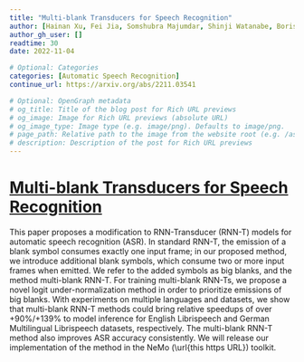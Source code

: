 ```yaml
---
title: "Multi-blank Transducers for Speech Recognition"
author: [Hainan Xu, Fei Jia, Somshubra Majumdar, Shinji Watanabe, Boris Ginsburg]
author_gh_user: []
readtime: 30
date: 2022-11-04

# Optional: Categories
categories: [Automatic Speech Recognition]
continue_url: https://arxiv.org/abs/2211.03541

# Optional: OpenGraph metadata
# og_title: Title of the blog post for Rich URL previews
# og_image: Image for Rich URL previews (absolute URL)
# og_image_type: Image type (e.g. image/png). Defaults to image/png.
# page_path: Relative path to the image from the website root (e.g. /assets/images/). If specified, the image at this path will be used for the link preview. It is unlikely you will need this parameter - you can probably use og_image instead.
# description: Description of the post for Rich URL previews
---
```


# [Multi-blank Transducers for Speech Recognition](https://arxiv.org/abs/2211.03541)

This paper proposes a modification to RNN-Transducer (RNN-T) models for automatic speech recognition (ASR). In standard RNN-T, the emission of a blank symbol consumes exactly one input frame; in our proposed method, we introduce additional blank symbols, which consume two or more input frames when emitted. We refer to the added symbols as big blanks, and the method multi-blank RNN-T. For training multi-blank RNN-Ts, we propose a novel logit under-normalization method in order to prioritize emissions of big blanks. With experiments on multiple languages and datasets, we show that multi-blank RNN-T methods could bring relative speedups of over +90%/+139% to model inference for English Librispeech and German Multilingual Librispeech datasets, respectively. The multi-blank RNN-T method also improves ASR accuracy consistently. We will release our implementation of the method in the NeMo (\url{this https URL}) toolkit.

<!-- more -->

